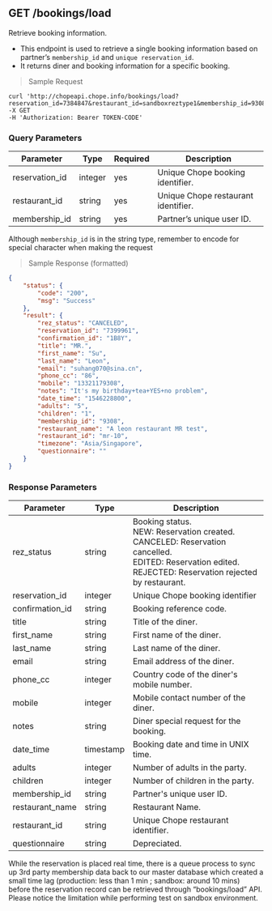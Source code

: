 ## GET /bookings/load

Retrieve booking information. 

- This endpoint is used to retrieve a single booking information based on partner’s `membership_id` and `unique reservation_id`.
- It returns diner and booking information for a specific booking.

> Sample Request

```shell
curl 'http://chopeapi.chope.info/bookings/load?reservation_id=7384847&restaurant_id=sandboxreztype1&membership_id=9308'  
-X GET 
-H 'Authorization: Bearer TOKEN-CODE'
```

### Query Parameters
Parameter | Type | Required | Description
--------- | ---- | -------- | -----------
reservation_id | integer | yes | Unique Chope booking identifier.
restaurant_id | string | yes | Unique Chope restaurant identifier. 
membership_id | string | yes | Partner’s unique user ID.

<aside class="notice">
Although <code>membership_id</code> is in the string type, remember to encode for special character when making the request
</aside>

> Sample Response (formatted)

```json
{
    "status": {
        "code": "200",
        "msg": "Success"
    },
    "result": {
        "rez_status": "CANCELED",
        "reservation_id": "7399961",
        "confirmation_id": "1B8Y",
        "title": "MR.",
        "first_name": "Su",
        "last_name": "Leon",
        "email": "suhang070@sina.cn",
        "phone_cc": "86",
        "mobile": "13321179308",
        "notes": "It's my birthday+tea+YES+no problem",
        "date_time": "1546228800",
        "adults": "5",
        "children": "1",
        "membership_id": "9308",
        "restaurant_name": "A leon restaurant MR test",
        "restaurant_id": "mr-10",
        "timezone": "Asia/Singapore",
        "questionnaire": ""
    }
}
```

### Response Parameters
Parameter | Type | Description 
--------- | ---- | -----------
rez_status | string | Booking status. <br> NEW: Reservation created.<br> CANCELED: Reservation cancelled. <br> EDITED: Reservation edited. <br> REJECTED: Reservation rejected by restaurant. 
reservation_id | integer | Unique Chope booking identifier
confirmation_id | string | Booking reference code. 
title | string | Title of the diner.
first_name | string | First name of the diner.
last_name | string | Last name of the diner.
email | string | Email address of the diner.
phone_cc | integer | Country code of the diner's mobile number.
mobile | integer | Mobile contact number of the diner.
notes | string | Diner special request for the booking.
date_time | timestamp | Booking date and time in UNIX time.
adults | integer | Number of adults in the party.
children | integer | Number of children in the party.
membership_id | string | Partner's unique user ID. 
restaurant_name | string | Restaurant Name. 
restaurant_id | string | Unique Chope restaurant identifier.
questionnaire | string | Depreciated.

<aside class="warning">While the reservation is placed real time, there is a queue process to sync up 3rd party membership data back to our master database which created a small time lag (production: less than 1 min ; sandbox: around 10 mins) before the reservation record can be retrieved through “bookings/load” API. Please notice the limitation while performing test on sandbox environment. 
</aside>